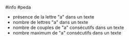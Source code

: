 #info #peda

* présence de la lettre "a" dans un texte
* nombre de lettres "a" dans un texte
* nombre de couples de "a" consécutifs dans un texte
* nombre maximum de "a" consécutifs dans un texte
